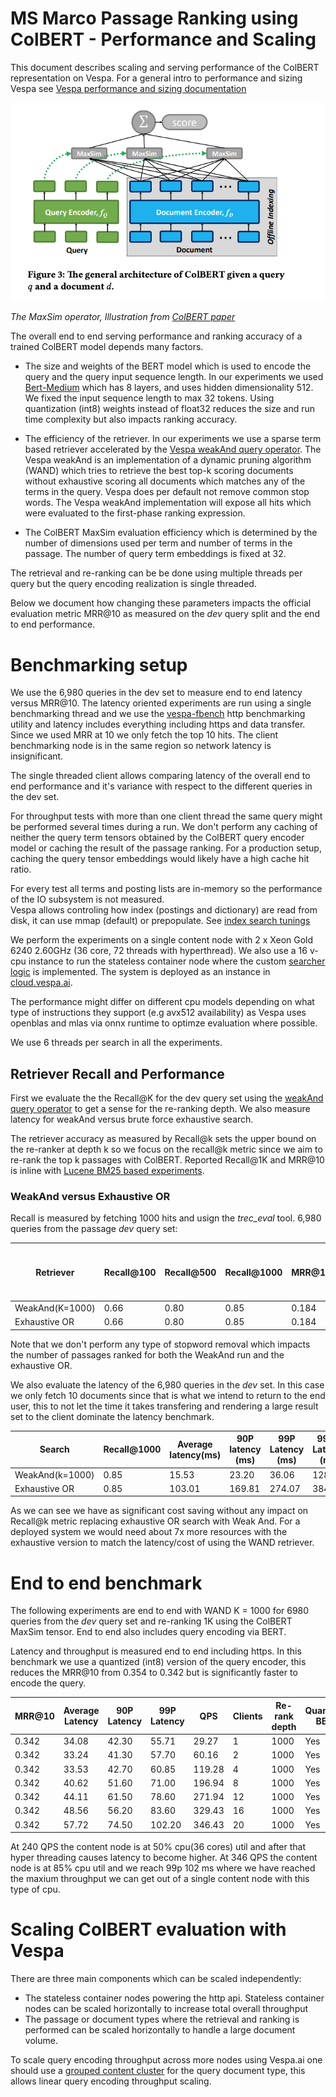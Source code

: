 <!-- Copyright Verizon Media. Licensed under the terms of the Apache 2.0 license. See LICENSE in the project root.-->

# MS Marco Passage Ranking using ColBERT - Performance and Scaling

This document describes scaling and serving performance of the ColBERT representation on Vespa. For a general intro to performance
and sizing Vespa see [Vespa performance and sizing documentation](https://docs.vespa.ai/en/performance/sizing-search.html)

![Colbert MaxSim](img/colbert_illustration_zoom.png)

*The MaxSim operator, Illustration from [ColBERT paper](https://arxiv.org/abs/2004.12832)*

The overall end to end serving performance and ranking accuracy of a trained ColBERT model depends many factors.

- The size and weights of the BERT model which is used to encode the query and the query input sequence length. In our experiments we used [Bert-Medium](https://huggingface.co/google/bert_uncased_L-8_H-512_A-8)
which has 8 layers, and uses hidden dimensionality 512. We fixed the input sequence length to max 32 tokens. Using quantization (int8) weights instead of float32 reduces the
size and run time complexity but also impacts ranking accuracy. 

- The efficiency of the retriever. In our experiments we use a sparse term based retriever accelerated 
by the [Vespa weakAnd query operator](https://docs.vespa.ai/en/using-wand-with-vespa.html). 
The Vespa weakAnd is an implementation of a dynamic pruning algorithm (WAND) which tries
to retrieve the best top-k scoring documents without exhaustive scoring all documents which matches any of the terms in the query. Vespa
does per default not remove common stop words. The Vespa weakAnd implementation will expose all hits which were evaluated to the first-phase ranking expression.

- The ColBERT MaxSim evaluation efficiency which is determined by the number of dimensions used per term and number of terms in the passage. The number of query term embeddings is fixed at 32. 

The retrieval and re-ranking can be be done using multiple threads per query but the query encoding realization is single threaded.  

Below we document how changing these parameters impacts the official evaluation metric MRR@10 as measured on 
 the *dev* query split and the end to end performance.  

# Benchmarking setup
We use the 6,980 queries in the dev set to measure end to end latency versus MRR@10.  The latency oriented experiments are run using a single
benchmarking thread and we use the [vespa-fbench](https://docs.vespa.ai/en/performance/vespa-benchmarking.html)
http benchmarking utility and latency includes everything including https and data transfer. Since we used MRR at 10 we only fetch the top 10 hits. 
The client benchmarking node is in the same region so network latency is insignificant.  

The single threaded client allows comparing latency of the overall end to end performance and it's variance with respect to the 
different queries in the dev set.  

For throughput tests with more than one client thread the same query might be performed several times during a run.
We don't perform any caching of neither the query term tensors obtained by the ColBERT query encoder
 model or caching the result of the passage ranking. 
For a production setup, caching the query tensor embeddings would likely have a high cache hit ratio. 

For every test all terms and posting 
lists are in-memory so the performance of the IO subsystem is not measured.  
Vespa allows controling how index (postings and dictionary) are
read from disk, it can use mmap (default) or prepopulate. 
See [index search tunings](https://docs.vespa.ai/en/reference/services-content.html#index-io-search)

We perform the experiments on a single content node with 2 x Xeon Gold 6240 2.60GHz (36 core, 72 threads with hyperthread). 
We also use a 16 v-cpu instance to run the stateless container node where the custom 
[searcher logic](src/main/java/ai/vespa/searcher/colbert/ColBERTSearcher.java) is implemented.
The system is deployed as an instance in [cloud.vespa.ai](https://cloud.vespa.ai/).

The performance might differ on different cpu models depending on what type of instructions they support (e.g avx512 availability) as 
Vespa uses openblas and mlas via onnx runtime to optimze evaluation where possible. 

We use 6 threads per search in all the experiments. 

## Retriever Recall and Performance

First we evaluate the the Recall@K for the dev query set using the [weakAnd query operator](https://docs.vespa.ai/en/using-wand-with-vespa.html) 
to get a sense for the re-ranking depth. We also measure latency for weakAnd versus brute force exhaustive search. 

The retriever accuracy as measured by Recall@k sets the upper bound on the re-ranker at depth k so we focus on the recall@k metric 
since we aim to re-rank the top k passages with ColBERT. 
Reported Recall@1K and MRR@10 is inline with 
[Lucene BM25 based experiments](https://github.com/castorini/anserini/blob/master/docs/experiments-msmarco-passage.md).
 

### WeakAnd versus Exhaustive OR 
Recall is measured by fetching 1000 hits and usign the *trec_eval* tool. 6,980 queries from the passage *dev* query set:

| Retriever   |  Recall@100    | Recall@500 | Recall@1000 | MRR@10  |Average number of passages ranked per query|
|----------------|-------------|------------|-------------|---------|-------------------------------------------|
|WeakAnd(K=1000) |      0.66   |      0.80  |0.85         |0.184    | 158,270                                   |
|Exhaustive OR   |      0.66   |      0.80  |0.85         |0.184    | 5,792,167                                 |


Note that we don't perform any type of stopword removal which impacts the number of passages ranked for both the WeakAnd run
and the exhaustive OR. 

We also evaluate the latency of the 6,980 queries in the *dev* set. In this case we only fetch 10 documents since that is what 
we intend to return to the end user, this to not let the time it takes transfering and rendering a large result set to the client dominate the latency benchmark.
 

| Search        |  Recall@1000| Average latency(ms)| 90P latency (ms) | 99P Latency  (ms)          |99.9P Latency (ms)  |
|---------------|-------------|--------------------|------------------|----------------------------|------------------------------------------|
|WeakAnd(k=1000)|   0.85      | 15.53              | 23.20            | 36.06                      | 128.53             |
|Exhaustive OR  |      0.85   |103.01              |169.81            |274.07                      | 384.86             |

As we can see we have as significant cost saving without any impact on Recall@k metric replacing exhaustive OR search with Weak And.
For a deployed system we would need about 7x more resources with the exhaustive version to match the latency/cost of using the WAND retriever. 


# End to end benchmark 

The following experiments are end to end with WAND K = 1000 for 6980 queries from the *dev* query set and re-ranking 1K using
the ColBERT MaxSim tensor. End to end also includes query encoding via BERT. 

Latency and throughput is measured end to end including https. In this benchmark we use a quantized (int8) version
of the query encoder, this reduces the MRR@10 from 0.354 to 0.342 but is significantly faster to encode the query.


| MRR@10  |  Average Latency | 90P Latency| 99P Latency | QPS     | Clients | Re-rank depth| Quantized BERT|
|---------|------------------|------------|-------------|---------|---------|--------------|-------------- |
|0.342    |      34.08       |  42.30     |55.71        | 29.27   |  1      |     1000     | Yes           |
|0.342    |      33.24       |  41.30     |57.70        | 60.16   |  2      |     1000     | Yes           |
|0.342    |      33.53       |  42.70     |60.85        | 119.28  |  4      |     1000     | Yes           |
|0.342    |      40.62       |  51.60     |71.00        | 196.94  |  8      |     1000     | Yes           |
|0.342    |      44.11       |  61.50     |78.60        | 271.94  |  12     |     1000    | Yes           |
|0.342    |      48.56       |  56.20     |83.60        | 329.43  |  16     |     1000    | Yes           |
|0.342    |      57.72       |  74.50     |102.20       | 346.43  |  20     |     1000    | Yes           |


At 240 QPS the content node is at 50% cpu(36 cores) util and after that hyper threading causes latency to become higher.
At 346 QPS the content node is at 85% cpu util and we reach 99p 102 ms where we have reached the maxium throughput we can get out
of a single content node with this type of cpu.  


# Scaling ColBERT evaluation with Vespa 

There are three main components which can be scaled independently:

* The stateless container nodes powering the http api. Stateless container nodes can be scaled horizontally to increase total overall throughput 
* The passage or document types where the retrieval and ranking is performed can be scaled horizontally to handle a large document volume.  

To scale query encoding throughput across more nodes using Vespa.ai
one should use a [grouped content cluster](https://docs.vespa.ai/en/performance/sizing-search.html) for the query document type, 
this allows linear query encoding throughput scaling. 




